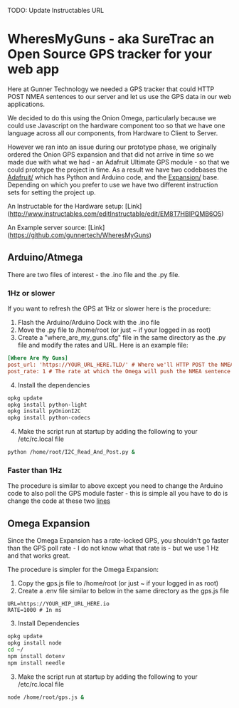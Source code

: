 TODO:
    Update Instructables URL

# WheresMyGuns - aka SureTrac an Open Source GPS tracker for your web app

Here at Gunner Technology we needed a GPS tracker that could HTTP POST NMEA sentences to our server and let us use the GPS data in our web applications.

We decided to do this using the Onion Omega, particularly because we could use Javascript on the hardware component too so that we have one language across all our components, from Hardware to Client to Server.

However we ran into an issue during our prototype phase, we originally ordered the Onion GPS expansion and that did not arrive in time so we made due with what we had - an Adafruit Ultimate GPS module - so that we could prototype the project in time.
As a result we have two codebases the [Adafruit/](Adafruit/) which has Python and Arduino code, and the [Expansion/](Expansion/) base.
Depending on which you prefer to use we have two different instruction sets for setting the project up.

An Instructable for the Hardware setup: [Link] (http://www.instructables.com/editInstructable/edit/EM8T7HBIPQMB6O5)

An Example server source: [Link] (https://github.com/gunnertech/WheresMyGuns)

## Arduino/Atmega

There are two files of interest - the .ino file and the .py file.

### 1Hz or slower
If you want to refresh the GPS at 1Hz or slower here is the procedure:

1. Flash the Arduino/Arduino Dock with the .ino file
2. Move the .py file to /home/root (or just ~ if your logged in as root)
3. Create a "where_are_my_guns.cfg" file in the same directory as the .py file and modify the rates and URL. Here is an example file:
  
  ```cfg
  [Where Are My Guns]
  post_url: 'https://YOUR_URL_HERE.TLD/' # Where we'll HTTP POST the NMEA sentence to
  post_rate: 1 # The rate at which the Omega will push the NMEA sentence to the server
  ```
4. Install the dependencies

  ```bash
  opkg update
  opkg install python-light
  opkg install pyOnionI2C
  opkg install python-codecs
  ```
  
4. Make the script run at startup by adding the following to your /etc/rc.local file
 
  ```bash
  python /home/root/I2C_Read_And_Post.py &
  ```

### Faster than 1Hz
The procedure is similar to above except you need to change the Arduino code to also poll the GPS module faster - this is simple all you have to do is change the code at these two [lines](/Adafruit/WheresMyGuns/WheresMyGuns.ino#L24-25)

## Omega Expansion

Since the Omega Expansion has a rate-locked GPS, you shouldn't go faster than the GPS poll rate - I do not know what that rate is - but we use 1 Hz and that works great.

The procedure is simpler for the Omega Expansion:

1. Copy the gps.js file to /home/root (or just ~ if your logged in as root)
2. Create a .env file similar to below in the same directory as the gps.js file

  ```env
  URL=https://YOUR_HIP_URL_HERE.io
  RATE=1000 # In ms
  ```
3. Install Dependencies

  ```bash
  opkg update
  opkg install node
  cd ~/
  npm install dotenv
  npm install needle
  ```
3. Make the script run at startup by adding the following to your /etc/rc.local file

  ```bash
  node /home/root/gps.js &
  ```

